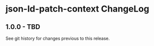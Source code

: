 # json-ld-patch-context ChangeLog

## 1.0.0 - TBD

See git history for changes previous to this release.

